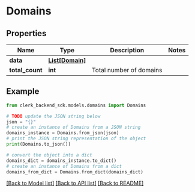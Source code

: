 # Domains


## Properties

Name | Type | Description | Notes
------------ | ------------- | ------------- | -------------
**data** | [**List[Domain]**](Domain.md) |  | 
**total_count** | **int** | Total number of domains  | 

## Example

```python
from clerk_backend_sdk.models.domains import Domains

# TODO update the JSON string below
json = "{}"
# create an instance of Domains from a JSON string
domains_instance = Domains.from_json(json)
# print the JSON string representation of the object
print(Domains.to_json())

# convert the object into a dict
domains_dict = domains_instance.to_dict()
# create an instance of Domains from a dict
domains_from_dict = Domains.from_dict(domains_dict)
```
[[Back to Model list]](../README.md#documentation-for-models) [[Back to API list]](../README.md#documentation-for-api-endpoints) [[Back to README]](../README.md)


